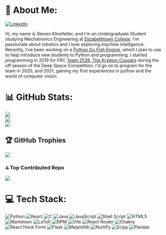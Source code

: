 # 💫 About Me:
[![LinkedIn](https://img.shields.io/badge/LinkedIn-%230077B5.svg?logo=linkedin&logoColor=white)](https://linkedin.com/in/klinefelters)

Hi, my name is Steven Klinefelter, and I'm an Undergraduate Student studying Mechatronics Engineering at [Elizabethtown College](https://www.etown.edu/). I'm passionate about robotics and I love exploring machine intelligence. Recently, I've been working on a [Python Go Fish Engine](https://github.com/klinefelters/gofishengine), which I plan to use to help introduce new students to Python and programming. I started programming in 2019 for FRC [Team 2539, The Krypton Cougars](https://team2539.com) during the off season of the Deep Space Competition. I'd go on to program for the team in 2020, and 2021, gaining my first experiences in python and the world of computer vision.

# 📊 GitHub Stats:
![](https://github-readme-stats.vercel.app/api?username=klinefelters&theme=nord&hide_border=false&include_all_commits=true&count_private=false)<br/>
![](https://github-readme-streak-stats.herokuapp.com/?user=klinefelters&theme=nord&hide_border=false)<br/>
![](https://github-readme-stats.vercel.app/api/top-langs/?username=klinefelters&theme=nord&hide_border=false&include_all_commits=true&count_private=false&layout=compact)

## 🏆 GitHub Trophies
![](https://github-profile-trophy.vercel.app/?username=klinefelters&theme=nord&no-frame=false&no-bg=true&margin-w=4)

### 🔝 Top Contributed Repo
![](https://github-contributor-stats.vercel.app/api?username=klinefelters&limit=5&theme=nord&combine_all_yearly_contributions=true)

# 💻 Tech Stack:
![Python](https://img.shields.io/badge/python-3670A0?style=plastic&logo=python&logoColor=ffdd54)
![React](https://img.shields.io/badge/React-20232A?style=plastic&logo=react&logoColor=white)
![C](https://img.shields.io/badge/c-%2300599C.svg?style=plastic&logo=c&logoColor=white) 
![Java](https://img.shields.io/badge/java-%23ED8B00.svg?style=plastic&logo=openjdk&logoColor=white) 
![JavaScript](https://img.shields.io/badge/javascript-%23323330.svg?style=plastic&logo=javascript&logoColor=%23F7DF1E)
![Shell Script](https://img.shields.io/badge/shell_script-%23121011.svg?style=plastic&logo=gnu-bash&logoColor=white) 
![HTML5](https://img.shields.io/badge/html5-%23E34F26.svg?style=plastic&logo=html5&logoColor=white) 
![Markdown](https://img.shields.io/badge/markdown-%23000000.svg?style=plastic&logo=markdown&logoColor=white) 
![LaTeX](https://img.shields.io/badge/latex-%23008080.svg?style=plastic&logo=latex&logoColor=white)
![NPM](https://img.shields.io/badge/NPM-%23CB3837.svg?style=plastic&logo=npm&logoColor=white) 
![Vite](https://img.shields.io/badge/vite-%23646CFF.svg?style=plastic&logo=vite&logoColor=white) 
![React Router](https://img.shields.io/badge/React_Router-CA4245?style=plastic&logo=react-router&logoColor=white) 
![Chakra](https://img.shields.io/badge/chakra-%234ED1C5.svg?style=plastic&logo=chakraui&logoColor=white)
![React Hook Form](https://img.shields.io/badge/React%20Hook%20Form-%23EC5990.svg?style=plastic&logo=reacthookform&logoColor=white) 
![Flask](https://img.shields.io/badge/flask-%23000.svg?style=plastic&logo=flask&logoColor=white) 
![Matplotlib](https://img.shields.io/badge/Matplotlib-%23ffffff.svg?style=plastic&logo=Matplotlib&logoColor=black) 
![NumPy](https://img.shields.io/badge/numpy-%23013243.svg?style=plastic&logo=numpy&logoColor=white) 
![Scipy](https://img.shields.io/badge/SciPy-%230C55A5.svg?style=plastic&logo=scipy&logoColor=%white) 
![Pandas](https://img.shields.io/badge/pandas-%23150458.svg?style=plastic&logo=pandas&logoColor=white)

<!-- Proudly created with GPRM ( https://gprm.itsvg.in ) -->
